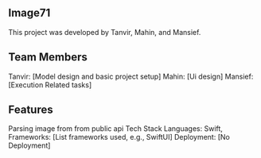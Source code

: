 ## Image71
This project was developed by Tanvir, Mahin, and Mansief.

## Team Members
Tanvir: [Model design and basic project setup]
Mahin: [Ui design]
Mansief: [Execution Related tasks]
## Features
Parsing image from from public api
Tech Stack
Languages: Swift, 
Frameworks: [List frameworks used, e.g., SwiftUI]
Deployment: [No Deployment]
